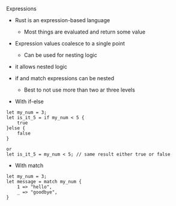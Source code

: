 Expressions

- Rust is an expression-based language
    - Most things are evaluated and return some value
- Expression values coalesce to a single point
    - Can be used for nesting logic
- it allows nested logic
- if and match expressions can be nested
    - Best to not use more than two ar three levels



- With if-else
```
let my_num = 3;
let is_it_5 = if my_num < 5 {
    true
}else {
    false
}

or
let is_it_5 = my_num < 5; // same result either true or false
```


- With match
```
let my_num = 3;
let message = match my_num {
    1 => "hello",
    _ => "goodbye",
}
```